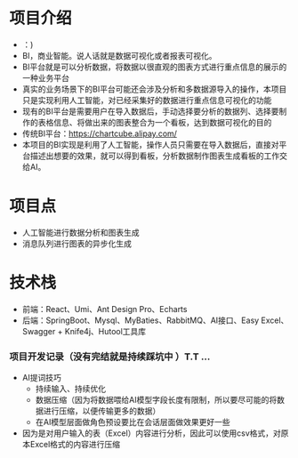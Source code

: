 # 项目介绍

- ：)
- BI，商业智能。说人话就是数据可视化或者报表可视化。
- BI平台就是可以分析数据，将数据以很直观的图表方式进行重点信息的展示的一种业务平台
- 真实的业务场景下的BI平台可能还会涉及分析和多数据源导入的操作，本项目只是实现利用人工智能，对已经采集好的数据进行重点信息可视化的功能
- 现有的BI平台是需要用户在导入数据后，手动选择要分析的数据列、选择要制作的表格信息、将做出来的图表整合为一个看板，达到数据可视化的目的
- 传统BI平台：https://chartcube.alipay.com/
- 本项目的BI实现是利用了人工智能，操作人员只需要在导入数据后，直接对平台描述出想要的效果，就可以得到看板，分析数据制作图表生成看板的工作交给AI。

# 项目点

- 人工智能进行数据分析和图表生成
- 消息队列进行图表的异步化生成

# 技术栈

- 前端：React、Umi、Ant Design Pro、Echarts
- 后端：SpringBoot、Mysql、MyBaties、RabbitMQ、AI接口、Easy Excel、Swagger + Knife4j、Hutool工具库

### 项目开发记录（没有完结就是持续踩坑中 ）T.T ...

- AI提词技巧
  - 持续输入、持续优化
  - 数据压缩（因为将数据喂给AI模型字段长度有限制，所以要尽可能的将数据进行压缩，以便传输更多的数据）
  - 在AI模型层面做角色预设要比在会话层面做效果更好一些
- 因为是对用户输入的表（Excel）内容进行分析，因此可以使用csv格式，对原本Excel格式的内容进行压缩